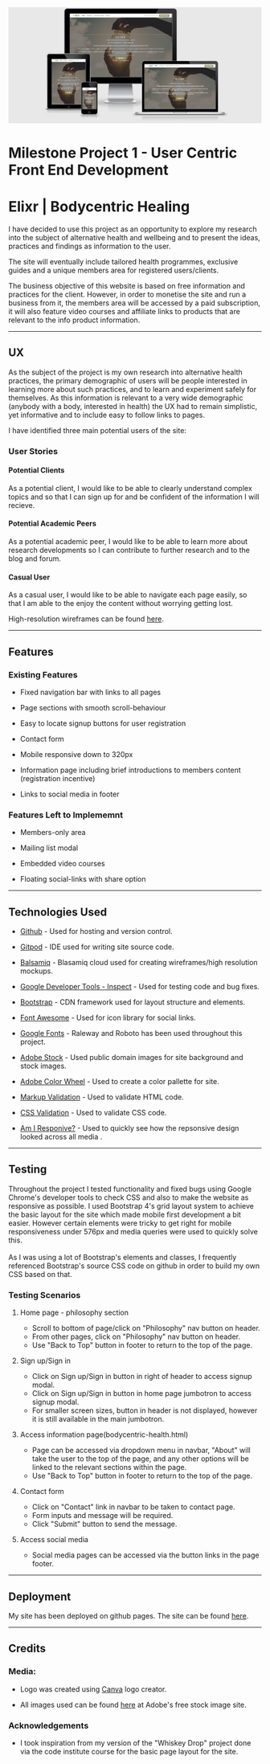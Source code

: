 ![alt text](assets/images/elixr-responsive.png)

# Milestone Project 1 - User Centric Front End Development

# Elixr | Bodycentric Healing

I have decided to use this project as an opportunity to explore my research into the 
subject of alternative health and wellbeing and to present the ideas, practices and 
findings as information to the user.

The site will eventually include tailored health programmes, exclusive guides
and a unique members area for registered users/clients.

The business objective of this website is based on free information and practices for the client.
However, in order to monetise the site and run a business from it, the members area will be accessed
by a paid subscription, it will also feature video courses and affiliate links to
products that are relevant to the info product information.

***

## UX

As the subject of the project is my own research into alternative health practices, the 
primary demographic of users will be people interested in learning more about such practices,
and to learn and experiment safely for themselves. As this information is relevant to a very
wide demographic (anybody with a body, interested in health) the UX had to remain simplistic,
yet informative and to include easy to follow links to pages.

I have identified three main potential users of the site:

### User Stories

#### Potential Clients

As a potential client, I would like to be able to clearly understand complex topics and 
so that I can sign up for and be confident of the information I will recieve.

#### Potential Academic Peers

As a potential academic peer, I would like to be able to learn more about research developments
so I can contribute to further research and to the blog and forum.

#### Casual User

As a casual user, I would like to be able to navigate each page easily, 
so that I am able to the enjoy the content without worrying getting lost.

High-resolution wireframes can be found [here](wireframes/milestone-project-1_elixr.pdf).

***

## Features

### Existing Features

* Fixed navigation bar with links to all pages

* Page sections with smooth scroll-behaviour

* Easy to locate signup buttons for user registration

* Contact form

* Mobile responsive down to 320px

* Information page including brief introductions to members content (registration incentive)

* Links to social media in footer


### Features Left to Implememnt

* Members-only area

* Mailing list modal

* Embedded video courses

* Floating social-links with share option

***

## Technologies Used

* [Github](https://www.github.com/) - Used for hosting and version control.

* [Gitpod](https://www.gitpod.io/) - IDE used for writing site source code.

* [Balsamiq](https://www.balsamiq.com) - Blasamiq cloud used for creating wireframes/high resolution mockups.

* [Google Developer Tools - Inspect](https://www.google.com/chrome/) - Used for testing code and bug fixes.

* [Bootstrap](https://getbootstrap.com/) - CDN framework used for layout structure and elements.

* [Font Awesome](https://fontawesome.com/) - Used for icon library for social links.

* [Google Fonts](https://fonts.google.com/) - Raleway and Roboto has been used throughout this project.

* [Adobe Stock](https://www.stock.adobe.com) - Used public domain images for site background and stock images.

* [Adobe Color Wheel](https://color.adobe.com/create/color-wheel) - Used to create a color pallette for site.

* [Markup Validation](https://validator.w3.org/) - Used to validate HTML code.

* [CSS Validation](https://jigsaw.w3.org/css-validator/) - Used to validate CSS code.

* [Am I Responive?](http://ami.responsivedesign.is/) - Used to quickly see how the repsonsive design looked across all media .

***

## Testing

Throughout the project I tested functionality and fixed bugs using Google Chrome's developer tools to check CSS
and also to make the website as responsive as possible. I used Bootstrap 4's grid layout system to achieve the
basic layout for the site which made mobile first development a bit easier. However certain elements were tricky to
get right for mobile responsiveness under 576px and media queries were used to quickly solve this.<br><br>
As I was using a lot of Bootstrap's elements and classes, I frequently referenced Bootstrap's source CSS code on github
in order to build my own CSS based on that.

### Testing Scenarios

1. Home page - philosophy section
    * Scroll to bottom of page/click on "Philosophy" nav button on header.
    * From other pages, click on "Philosophy" nav button on header.
    * Use "Back to Top" button in footer to return to the top of the page.

2. Sign up/Sign in
    * Click on Sign up/Sign in button in right of header to access signup modal.
    * Click on Sign up/Sign in button in home page jumbotron to access signup modal.
    * For smaller screen sizes, button in header is not displayed, however it is still available in the main jumbotron.

3. Access information page(bodycentric-health.html)
    * Page can be accessed via dropdown menu in navbar, "About" will take the user to the top of the page,
    and any other options will be linked to the relevant sections within the page.
    * Use "Back to Top" button in footer to return to the top of the page.

4. Contact form 
    * Click on "Contact" link in navbar to be taken to contact page.
    * Form inputs and message will be required.
    * Click "Submit" button to send the message.

5. Access social media
    * Social media pages can be accessed via the button links in the page footer.

***

## Deployment

My site has been deployed on github pages. The site can be found [here](https://vdgvzr.github.io/milestone-project-1/).

***

## Credits

### Media:

* Logo was created using [Canva](canva.com) logo creator.

* All images used can be found [here](stock.adobe.com) at Adobe's free stock image site.

### Acknowledgements

* I took inspiration from my version of the "Whiskey Drop" project done via the code institute course for the basic page layout for the site.
